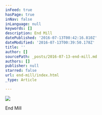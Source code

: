 ```yaml
---
inFeed: true
hasPage: true
inNav: false
inLanguage: null
keywords: []
description: End Mill
datePublished: '2016-07-13T00:42:16.810Z'
dateModified: '2016-07-13T00:39:50.178Z'
title: ''
author: []
sourcePath: _posts/2016-07-13-end-mill.md
authors: []
publisher: null
starred: false
url: end-mill/index.html
_type: Article

---
```

![](https://the-grid-user-content.s3-us-west-2.amazonaws.com/cfe7521c-c987-4fb0-bd45-964c4c7d4845.jpg)

End Mill